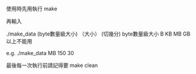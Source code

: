 使用時先用執行
make

再輸入

./make_data (byte數量級大小) （大小） (切幾分)
byte數量級大小 B KB MB
GB以上不能用

e.g. 
./make_data MB 150 30

最後每一次執行前請記得要
make clean

